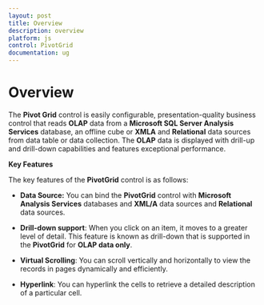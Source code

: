 ```yaml
---
layout: post
title: Overview
description: overview 
platform: js
control: PivotGrid
documentation: ug
---
```


# Overview 

The **Pivot Grid** control is easily configurable, presentation-quality business control that reads **OLAP** data from a **Microsoft SQL Server Analysis Services** database, an offline cube or **XMLA** and **Relational** data sources from data table or data collection. The **OLAP** data is displayed with drill-up and drill-down capabilities and features exceptional performance.

**Key Features**

The key features of the **PivotGrid** control is as follows:

* **Data Source:** You can bind the **PivotGrid** control with **Microsoft Analysis Services** databases and **XML/A** data sources and **Relational** data sources.

* **Drill-down support**: When you click on an item, it moves to a greater level of detail. This feature is known as drill-down that is supported in the **PivotGrid** for **OLAP data only**. 

* **Virtual Scrolling**: You can scroll vertically and horizontally to view the records in pages dynamically and efficiently.

* **Hyperlink**: You can hyperlink the cells to retrieve a detailed description of a particular cell. 



